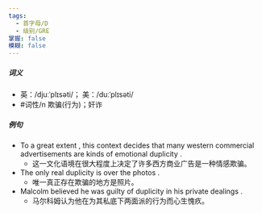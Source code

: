 ```yaml
---
tags:
  - 首字母/D
  - 级别/GRE
掌握: false
模糊: false
---
```

##### 词义
- 英：/djuːˈplɪsəti/； 美：/duːˈplɪsəti/
- #词性/n  欺骗(行为)；奸诈
##### 例句
- To a great extent , this context decides that many western commercial advertisements are kinds of emotional duplicity .
	- 这一文化语境在很大程度上决定了许多西方商业广告是一种情感欺骗。
- The only real duplicity is over the photos .
	- 唯一真正存在欺骗的地方是照片。
- Malcolm believed he was guilty of duplicity in his private dealings .
	- 马尔科姆认为他在为其私底下两面派的行为而心生愧疚。
